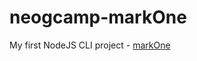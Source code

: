# neogcamp-markOne

My first NodeJS CLI project - [markOne](https://replit.com/@aroramridul18/markOne?embed=true)